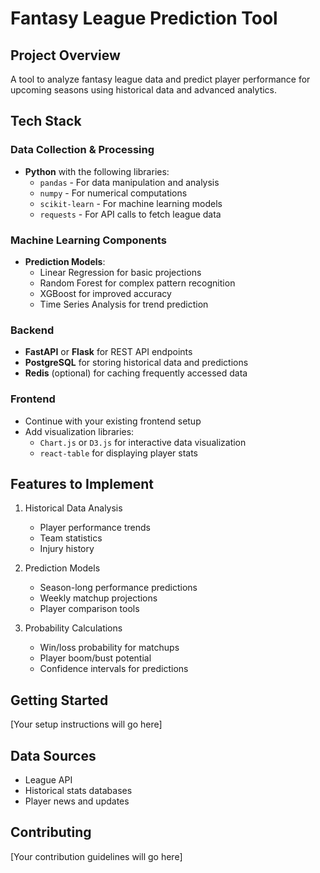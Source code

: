 # Fantasy League Prediction Tool

## Project Overview
A tool to analyze fantasy league data and predict player performance for upcoming seasons using historical data and advanced analytics.

## Tech Stack

### Data Collection & Processing
- **Python** with the following libraries:
  - `pandas` - For data manipulation and analysis
  - `numpy` - For numerical computations
  - `scikit-learn` - For machine learning models
  - `requests` - For API calls to fetch league data

### Machine Learning Components
- **Prediction Models**:
  - Linear Regression for basic projections
  - Random Forest for complex pattern recognition
  - XGBoost for improved accuracy
  - Time Series Analysis for trend prediction

### Backend
- **FastAPI** or **Flask** for REST API endpoints
- **PostgreSQL** for storing historical data and predictions
- **Redis** (optional) for caching frequently accessed data

### Frontend
- Continue with your existing frontend setup
- Add visualization libraries:
  - `Chart.js` or `D3.js` for interactive data visualization
  - `react-table` for displaying player stats

## Features to Implement
1. Historical Data Analysis
   - Player performance trends
   - Team statistics
   - Injury history

2. Prediction Models
   - Season-long performance predictions
   - Weekly matchup projections
   - Player comparison tools

3. Probability Calculations
   - Win/loss probability for matchups
   - Player boom/bust potential
   - Confidence intervals for predictions

## Getting Started
[Your setup instructions will go here]

## Data Sources
- League API
- Historical stats databases
- Player news and updates

## Contributing
[Your contribution guidelines will go here]
